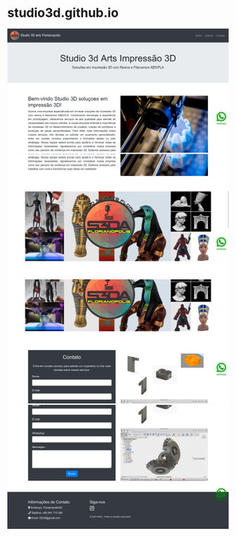 # studio3d.github.io

![img1](/img/1.png)
![img2](/img/2.png)
![img3](/img/3.png)
![img4](/img/4.png)

